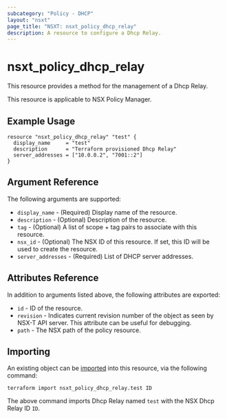 ```yaml
---
subcategory: "Policy - DHCP"
layout: "nsxt"
page_title: "NSXT: nsxt_policy_dhcp_relay"
description: A resource to configure a Dhcp Relay.
---
```


# nsxt_policy_dhcp_relay

This resource provides a method for the management of a Dhcp Relay.

This resource is applicable to NSX Policy Manager.
 
## Example Usage

```hcl
resource "nsxt_policy_dhcp_relay" "test" {
  display_name     = "test"
  description      = "Terraform provisioned Dhcp Relay"
  server_addresses = ["10.0.0.2", "7001::2"]
}
```

## Argument Reference

The following arguments are supported:

* `display_name` - (Required) Display name of the resource.
* `description` - (Optional) Description of the resource.
* `tag` - (Optional) A list of scope + tag pairs to associate with this resource.
* `nsx_id` - (Optional) The NSX ID of this resource. If set, this ID will be used to create the resource.
* `server_addresses` - (Required) List of DHCP server addresses.


## Attributes Reference

In addition to arguments listed above, the following attributes are exported:

* `id` - ID of the resource.
* `revision` - Indicates current revision number of the object as seen by NSX-T API server. This attribute can be useful for debugging.
* `path` - The NSX path of the policy resource.

## Importing

An existing object can be [imported][docs-import] into this resource, via the following command:

[docs-import]: /docs/import/index.html

```
terraform import nsxt_policy_dhcp_relay.test ID
```

The above command imports Dhcp Relay named `test` with the NSX Dhcp Relay ID `ID`.
